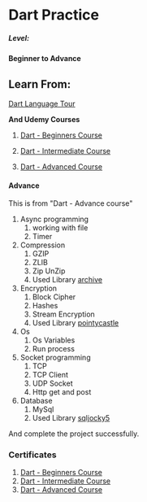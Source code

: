 # Dart Practice
##### Level:
****Beginner to Advance**** 



## Learn From:
[Dart Language Tour](https://www.dartlang.org/guides/language/language-tour)

**And Udemy Courses**
1. [Dart - Beginners Course](https://www.udemy.com/dart-beginners-course)

2. [Dart - Intermediate Course](https://www.udemy.com/dart-intermediate-course)

3. [Dart - Advanced Course](https://www.udemy.com/dart-advanced-course)


#### Advance
This is from "Dart - Advance course"
1. Async programming
    1. working with file
    2. Timer
2. Compression
    1. GZIP
    2. ZLIB
    3. Zip UnZip
    4. Used Library [archive](https://pub.dartlang.org/packages/archive)
3. Encryption
    1. Block Cipher
    2. Hashes
    3. Stream Encryption
    4. Used Library [pointycastle](https://pub.dartlang.org/packages/pointycastle)
4. Os
    1. Os Variables
    2. Run process  
5. Socket programming
    1. TCP
    2. TCP Client
    3. UDP Socket
    4. Http get and post
6. Database
    1. MySql
    2. Used Library [sqljocky5](https://pub.dartlang.org/packages/sqljocky5)
    

And complete the project successfully.
### Certificates
1. [Dart - Beginners Course](https://www.udemy.com/certificate/UC-P2PFOC4I/)
2. [Dart - Intermediate Course](https://www.udemy.com/certificate/UC-40DC9WF6/)
3. [Dart - Advanced Course](https://www.udemy.com/certificate/UC-6DAXPQVK/)